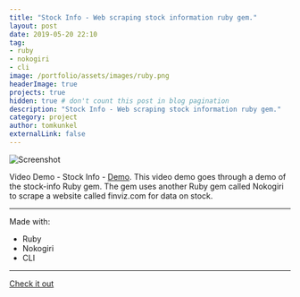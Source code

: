 ```yaml
---
title: "Stock Info - Web scraping stock information ruby gem."
layout: post
date: 2019-05-20 22:10
tag: 
- ruby
- nokogiri
- cli 
image: /portfolio/assets/images/ruby.png
headerImage: true
projects: true
hidden: true # don't count this post in blog pagination
description: "Stock Info - Web scraping stock information ruby gem."
category: project
author: tomkunkel
externalLink: false
---
```


![Screenshot](/portfolio/assets/images/stock-info-screenshot.png)

Video Demo - Stock Info - [Demo](https://youtu.be/2Iv1WiB7D-Q). This video demo goes through a demo of the stock-info Ruby gem. The gem uses another Ruby gem called Nokogiri to scrape a website called finviz.com for data on stock.

---

Made with:

- Ruby
- Nokogiri
- CLI

---

[Check it out](https://github.com/decentralvision/stock-info) 
